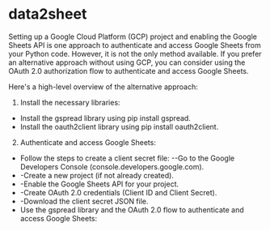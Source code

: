 # data2sheet
Setting up a Google Cloud Platform (GCP) project and enabling the Google Sheets API is one approach to authenticate and access Google Sheets from your Python code. However, it is not the only method available. If you prefer an alternative approach without using GCP, you can consider using the OAuth 2.0 authorization flow to authenticate and access Google Sheets.

Here's a high-level overview of the alternative approach:
1. Install the necessary libraries:
- Install the gspread library using pip install gspread.
- Install the oauth2client library using pip install oauth2client.
2. Authenticate and access Google Sheets:
- Follow the steps to create a client secret file:
  --Go to the Google Developers Console (console.developers.google.com).
- -Create a new project (if not already created).
- -Enable the Google Sheets API for your project.
- -Create OAuth 2.0 credentials (Client ID and Client Secret).
- -Download the client secret JSON file.
- Use the gspread library and the OAuth 2.0 flow to authenticate and access Google Sheets:
